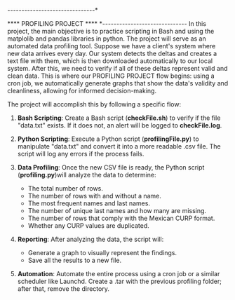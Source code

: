 -------------------------------*

**** PROFILING PROJECT ****
*------------------------------
In this project, the main objective is to practice scripting in Bash and using the  matplolib and pandas libraries in python. The project will serve as an automated data profiling tool.
    Suppose we have a client's system where new data arrives every day. Our system detects the deltas and creates a text file with them, which is then downloaded automatically to our local system. After this, we need to verify if all of these deltas represent valid and clean data.
    This is where our PROFILING PROJECT flow begins: using a cron job, we automatically generate graphs that show the data's validity and cleanliness, allowing for informed decision-making. 

The project will accomplish this by following a specific flow:

1.  **Bash Scripting**: Create a Bash script (**checkFile.sh**) to verify if the file "data.txt" exists. If it does not, an alert will be logged to **checkFile.log**.

2.  **Python Scripting**: Execute a Python script (**profilingFile.py**) to manipulate "data.txt" and convert it into a more readable .csv file. The script will log any errors if the process fails.

3.  **Data Profiling**: Once the new CSV file is ready, the Python script (**profiling.py**)will analyze the data to determine:
    * The total number of rows.
    * The number of rows with and without a name.
    * The most frequent names and last names.
    * The number of unique last names and how many are missing.
    * The number of rows that comply with the Mexican CURP format.
    * Whether any CURP values are duplicated.

4.  **Reporting**: After analyzing the data, the script will:
    * Generate a graph to visually represent the findings.
    * Save all the results to a new file.

5.  **Automation**: Automate the entire process using a cron job or a similar scheduler like Launchd. Create a .tar with the previous profiling folder; after that, remove the directory.
    
